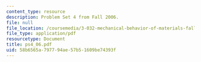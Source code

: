 ```yaml
---
content_type: resource
description: Problem Set 4 from Fall 2006.
file: null
file_location: /coursemedia/3-032-mechanical-behavior-of-materials-fall-2007/58b6565a797794ae57b51609be74393f_ps4_06.pdf
file_type: application/pdf
resourcetype: Document
title: ps4_06.pdf
uid: 58b6565a-7977-94ae-57b5-1609be74393f
---
```


